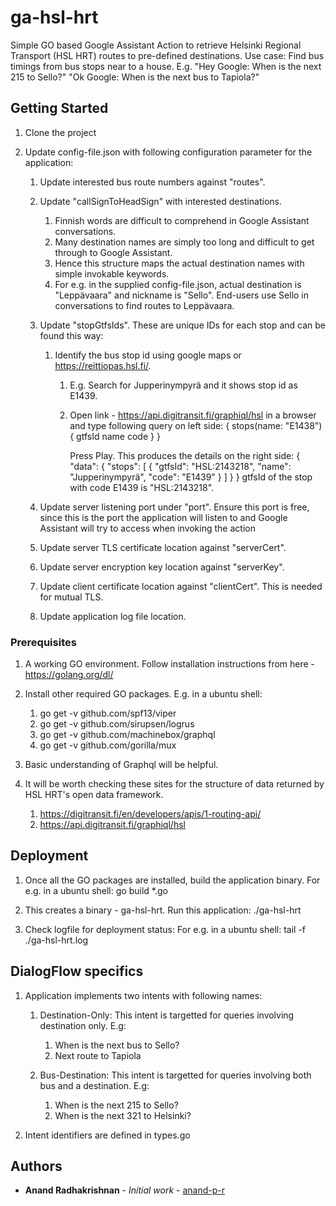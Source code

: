 # ga-hsl-hrt

Simple GO based Google Assistant Action to retrieve Helsinki Regional Transport (HSL HRT) routes to pre-defined destinations.
Use case: Find bus timings from bus stops near to a house. E.g.
"Hey Google: When is the next 215 to Sello?"
"Ok Google: When is the next bus to Tapiola?"

## Getting Started

1. Clone the project
   
2. Update config-file.json with following configuration parameter for the application:
   
   1. Update interested bus route numbers against "routes".
   
   2. Update "callSignToHeadSign" with interested destinations.
      1. Finnish words are difficult to comprehend in Google Assistant conversations.
      2. Many destination names are simply too long and difficult to get through to Google Assistant.
      3. Hence this structure maps the actual destination names with simple invokable keywords.
      4. For e.g. in the supplied config-file.json, actual destination is "Leppävaara" and nickname is "Sello". End-users use Sello in conversations to find routes to Leppävaara.
   
   3. Update "stopGtfsIds". These are unique IDs for each stop and can be found this way:
      1. Identify the bus stop id using google maps or https://reittiopas.hsl.fi/.
         1. E.g. Search for Jupperinympyrä and it shows stop id as E1439.
         2. Open link - https://api.digitransit.fi/graphiql/hsl in a browser and type following query on left side:
            {
                stops(name: "E1438") {
                    gtfsId
                    name
                    code
                }
            }
        
            Press Play. This produces the details on the right side:
            {
                "data": {
                    "stops": [
                    {
                        "gtfsId": "HSL:2143218",
                        "name": "Jupperinympyrä",
                        "code": "E1439"
                    }
                    ]
                }
            }
            gtfsId of the stop with code E1439 is "HSL:2143218".
   
   4. Update server listening port under "port". Ensure this port is free, since this is the port the application will listen to and Google Assistant will try to access when invoking the action
   
   5. Update server TLS certificate location against "serverCert".
   
   6. Update server encryption key location against "serverKey".
   
   7. Update client certificate location against "clientCert". This is needed for mutual TLS.
   
   8. Update application log file location.

### Prerequisites

1. A working GO environment. Follow installation instructions from here - https://golang.org/dl/
   
2. Install other required GO packages. E.g. in a ubuntu shell:
   1.  go get -v github.com/spf13/viper
   2.  go get -v github.com/sirupsen/logrus
   3.  go get -v github.com/machinebox/graphql
   4.  go get -v github.com/gorilla/mux
   
3. Basic understanding of Graphql will be helpful.
   
4. It will be worth checking these sites for the structure of data returned by HSL HRT's open data framework.
   1. https://digitransit.fi/en/developers/apis/1-routing-api/
   2. https://api.digitransit.fi/graphiql/hsl

## Deployment

1. Once all the GO packages are installed, build the application binary. For e.g. in a ubuntu shell: go build *.go

2. This creates a binary - ga-hsl-hrt. Run this application: ./ga-hsl-hrt
   
3. Check logfile for deployment status: For e.g. in a ubuntu shell: tail -f ./ga-hsl-hrt.log

## DialogFlow specifics
1. Application implements two intents with following names:
   1. Destination-Only: This intent is targetted for queries involving destination only. E.g:
      1. When is the next bus to Sello?
      2. Next route to Tapiola
   
   2. Bus-Destination: This intent is targetted for queries involving both bus and a destination. E.g:
      1. When is the next 215 to Sello?
      2. When is the next 321 to Helsinki?

2. Intent identifiers are defined in types.go

## Authors

* **Anand Radhakrishnan** - *Initial work* - [anand-p-r](https://github.com/anand-p-r)